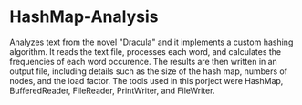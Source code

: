 # HashMap-Analysis
Analyzes text from the novel "Dracula" and it implements a custom hashing algorithm. It reads the text file, processes each word, and calculates the frequencies of each word occurence. The results are then written in an output file, including details such as the size of the hash map, numbers of nodes, and the load factor.
The tools used in this porject were HashMap, BufferedReader, FileReader, PrintWriter, and FileWriter. 
